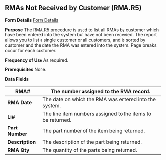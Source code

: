 ## RMAs Not Received by Customer (RMA.R5)
<PageHeader />

**Form Details**
[Form Details](../RMA-R5-1/README.md)

**Purpose**
The RMA.R5 procedure is used to list all RMAs by customer which have been
entered into the system but have not been recevied. The report allows you to
list a single customer or all customers, and is sorted by customer and the
date the RMA was entered into the system. Page breaks occur for each customer.

**Frequency of Use**
As required.

**Prerequisites**
None.

**Data Fields**

| **RMA#**        | The number assigned to the RMA record.                      |
| --------------- | ----------------------------------------------------------- |
| **RMA Date**    | The date on which the RMA was entered into the system.      |
| **Li#**         | The line item numbers assigned to the items to be returned. |
| **Part Number** | The part number of the item being returned.                 |
| **Description** | The description of the part being returned.                 |
| **RMA Qty**     | The quantity of the parts being returned.                   |

<badge text= "Version 8.10.57 " vertical="middle" />

<PageFooter />
